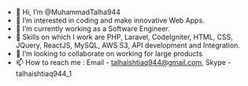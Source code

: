 - 👋 Hi, I’m @MuhammadTalha944
- 👀 I’m interested in coding and make innovative Web Apps.
- 🌱 I’m currently working as a Software Engineer.
- 🌱 Skills on which I work are PHP, Laravel, CodeIgniter, HTML, CSS, JQuery, ReactJS, MySQL, AWS S3, API development and Integration.
- 💞️ I’m looking to collaborate on working for large products
- 📫 How to reach me : Email - talhaishtiaq944@gmail.com, Skype - talhaishtiaq944_1

<!---
MuhammadTalha944/MuhammadTalha944 is a ✨ special ✨ repository because its `README.md` (this file) appears on your GitHub profile.
You can click the Preview link to take a look at your changes.
--->

